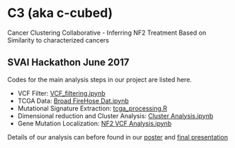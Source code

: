 # C3 (aka c-cubed)
Cancer Clustering Collaborative - Inferring NF2 Treatment Based on Similarity to characterized cancers

## SVAI Hackathon June 2017
Codes for the main analysis steps in our project are listed here. 
* VCF Filter: [VCF_filtering.ipynb](VCF_filtering.ipynb)
* TCGA Data: [Broad FireHose Dat\.ipynb](Broad%20FireHose%20Data.ipynb)
* Mutational Signature Extraction: [tcga_processing.R](tcga_processing.R)
* Dimensional reduction and Cluster Analysis:	[Cluster Analysis.ipynb](Cluster%20Analysis.ipynb)
* Gene Mutation Localization: [NF2 VCF Analysis.ipynb](NF2%20VCF%20Analysis.ipynb)

Details of our analysis can before found in our [poster](HackPoster.pdf) and [final presentation](C3finalpresentation.pdf)
